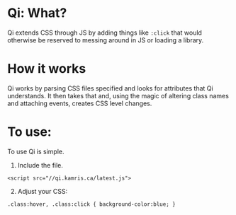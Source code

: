 # Qi: What?

Qi extends CSS through JS by adding things like `:click` that would otherwise be reserved to messing around in JS or loading a library.

# How it works

Qi works by parsing CSS files specified and looks for attributes that Qi understands. It then takes that and, using the magic of altering class names and attaching events, creates CSS level changes.

# To use:

To use Qi is simple.

1. Include the file.

`<script src="//qi.kamris.ca/latest.js">`

2. Adjust your CSS:

`.class:hover, .class:click { background-color:blue; }`